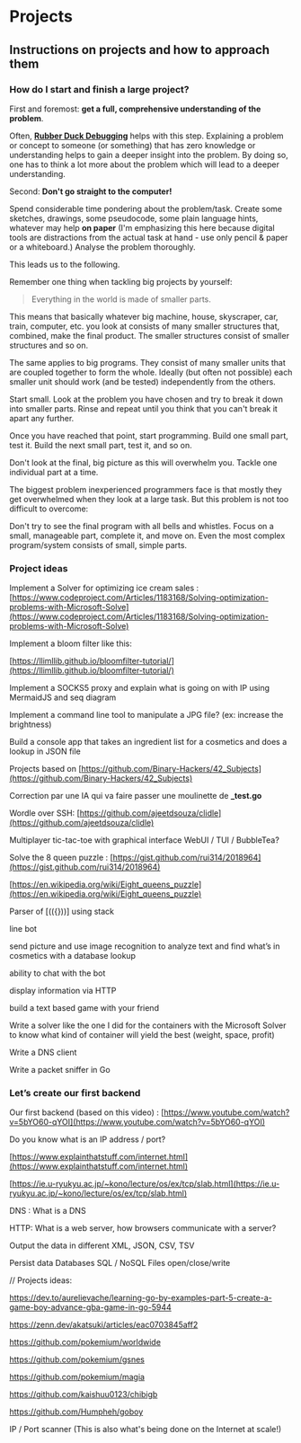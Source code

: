 # Projects

## Instructions on projects and how to approach them

### How do I start and finish a large project?

First and foremost: **get a full, comprehensive understanding of the problem**.

Often, **[Rubber Duck Debugging](https://en.wikipedia.org/wiki/Rubber_duck_debugging)** helps with this step. Explaining a problem or concept to someone (or something) that has zero knowledge or understanding helps to gain a deeper insight into the problem. By doing so, one has to think a lot more about the problem which will lead to a deeper understanding.

Second: **Don't go straight to the computer!**

Spend considerable time pondering about the problem/task. Create some sketches, drawings, some pseudocode, some plain language hints, whatever may help **on paper** (I'm emphasizing this here because digital tools are distractions from the actual task at hand - use only pencil & paper or a whiteboard.) Analyse the problem thoroughly.

This leads us to the following.

Remember one thing when tackling big projects by yourself:

> Everything in the world is made of smaller parts.
> 

This means that basically whatever big machine, house, skyscraper, car, train, computer, etc. you look at consists of many smaller structures that, combined, make the final product. The smaller structures consist of smaller structures and so on.

The same applies to big programs. They consist of many smaller units that are coupled together to form the whole. Ideally (but often not possible) each smaller unit should work (and be tested) independently from the others.

Start small. Look at the problem you have chosen and try to break it down into smaller parts. Rinse and repeat until you think that you can't break it apart any further.

Once you have reached that point, start programming. Build one small part, test it. Build the next small part, test it, and so on.

Don't look at the final, big picture as this will overwhelm you. Tackle one individual part at a time.

The biggest problem inexperienced programmers face is that mostly they get overwhelmed when they look at a large task. But this problem is not too difficult to overcome:

Don't try to see the final program with all bells and whistles. Focus on a small, manageable part, complete it, and move on. Even the most complex program/system consists of small, simple parts.

### Project ideas

Implement a Solver for optimizing ice cream sales : [https://www.codeproject.com/Articles/1183168/Solving-optimization-problems-with-Microsoft-Solve](https://www.codeproject.com/Articles/1183168/Solving-optimization-problems-with-Microsoft-Solve)

Implement a bloom filter like this:

[https://llimllib.github.io/bloomfilter-tutorial/](https://llimllib.github.io/bloomfilter-tutorial/)

Implement a SOCKS5 proxy and explain what is going on with IP using MermaidJS and seq diagram

Implement a command line tool to manipulate a JPG file? (ex: increase the brightness)

Build a console app that takes an ingredient list for a cosmetics and does a lookup in JSON file

Projects based on [https://github.com/Binary-Hackers/42_Subjects](https://github.com/Binary-Hackers/42_Subjects)

Correction par une IA qui va faire passer une moulinette de **_test.go** 

Wordle over SSH: [https://github.com/ajeetdsouza/clidle](https://github.com/ajeetdsouza/clidle)

Multiplayer tic-tac-toe with graphical interface WebUI / TUI / BubbleTea?

Solve the 8 queen puzzle : [https://gist.github.com/rui314/2018964](https://gist.github.com/rui314/2018964)

[https://en.wikipedia.org/wiki/Eight_queens_puzzle](https://en.wikipedia.org/wiki/Eight_queens_puzzle)

Parser of [(({}))] using stack

line bot

send picture and use image recognition to analyze text and find what’s in cosmetics with a database lookup

ability to chat with the bot

display information via HTTP

build a text based game with your friend

Write a solver like the one I did for the containers with the Microsoft Solver to know what kind of container will yield the best (weight, space, profit)

Write a DNS client

Write a packet sniffer in Go

### Let’s create our first backend

Our first backend (based on this video) : [https://www.youtube.com/watch?v=5bYO60-qYOI](https://www.youtube.com/watch?v=5bYO60-qYOI)

Do you know what is an IP address / port?

[https://www.explainthatstuff.com/internet.html](https://www.explainthatstuff.com/internet.html)

[https://ie.u-ryukyu.ac.jp/~kono/lecture/os/ex/tcp/slab.html](https://ie.u-ryukyu.ac.jp/~kono/lecture/os/ex/tcp/slab.html)

DNS : What is a DNS

HTTP: What is a web server, how browsers communicate with a server?

Output the data in different XML, JSON, CSV, TSV

Persist data
Databases SQL / NoSQL
Files open/close/write


// Projects ideas:

https://dev.to/aurelievache/learning-go-by-examples-part-5-create-a-game-boy-advance-gba-game-in-go-5944

https://zenn.dev/akatsuki/articles/eac0703845aff2

https://github.com/pokemium/worldwide

https://github.com/pokemium/gsnes

https://github.com/pokemium/magia

https://github.com/kaishuu0123/chibigb

https://github.com/Humpheh/goboy


IP / Port scanner
(This is also what's being done on the Internet at scale!)



